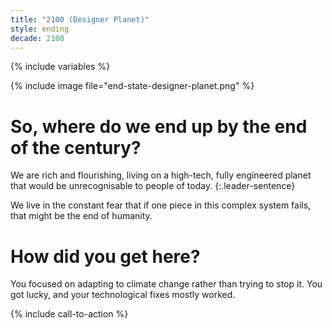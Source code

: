 ```yaml
---
title: "2100 (Designer Planet)"
style: ending
decade: 2100
---
```


{% include variables %}

{% include image file="end-state-designer-planet.png" %}

# So, where do we end up by the end of the century?

We are rich and flourishing, living on a high-tech, fully engineered planet that would be unrecognisable to people of today. 
{:.leader-sentence}

We live in the constant fear that if one piece in this complex system fails, that might be the end of humanity.

# How did you get here?

You focused on adapting to climate change rather than trying to stop it. You got lucky, and your technological fixes mostly worked.

{% include call-to-action %}
